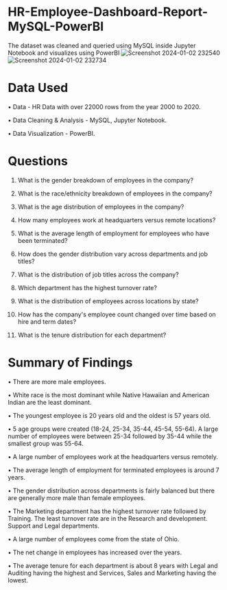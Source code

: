 # HR-Employee-Dashboard-Report-MySQL-PowerBI
The dataset was cleaned and queried using MySQL inside Jupyter Notebook and visualizes using PowerBI
![Screenshot 2024-01-02 232540](https://github.com/omkarj4299/HR-Employee-Dashboard-Report-MySQL-PowerBI/assets/120112924/fb00fc08-0861-4741-81ad-a3c43c408aaf)
![Screenshot 2024-01-02 232734](https://github.com/omkarj4299/HR-Employee-Dashboard-Report-MySQL-PowerBI/assets/120112924/86324d69-a764-4b8a-9716-072795a69e16)

# Data Used
•	 Data - HR Data with over 22000 rows from the year 2000 to 2020.

•	 Data Cleaning & Analysis - MySQL, Jupyter Notebook.

•	 Data Visualization - PowerBI.


# Questions
1. What is the gender breakdown of employees in the company?

2. What is the race/ethnicity breakdown of employees in the company?

3. What is the age distribution of employees in the company?

4. How many employees work at headquarters versus remote locations?

5. What is the average length of employment for employees who have been terminated?

6. How does the gender distribution vary across departments and job titles?

7. What is the distribution of job titles across the company?

8. Which department has the highest turnover rate?

9. What is the distribution of employees across locations by state?

10. How has the company's employee count changed over time based on hire and term dates?

11. What is the tenure distribution for each department?

# Summary of Findings
•	There are more male employees.

•	White race is the most dominant while Native Hawaiian and American Indian are the least dominant.

•	The youngest employee is 20 years old and the oldest is 57 years old.

•	5 age groups were created (18-24, 25-34, 35-44, 45-54, 55-64). A large number of employees were between 25-34 followed by 35-44 while
   the smallest group was 55-64.

•	A large number of employees work at the headquarters versus remotely.

•	The average length of employment for terminated employees is around 7 years.

•	The gender distribution across departments is fairly balanced but there are generally more male than female employees.

•	The Marketing department has the highest turnover rate followed by Training. The least turnover rate are in the Research and development. Support and Legal 
  departments.
  
•	A large number of employees come from the state of Ohio.

•	The net change in employees has increased over the years.

•	The average tenure for each department is about 8 years with Legal and Auditing having the highest and Services, Sales and Marketing having the lowest.

